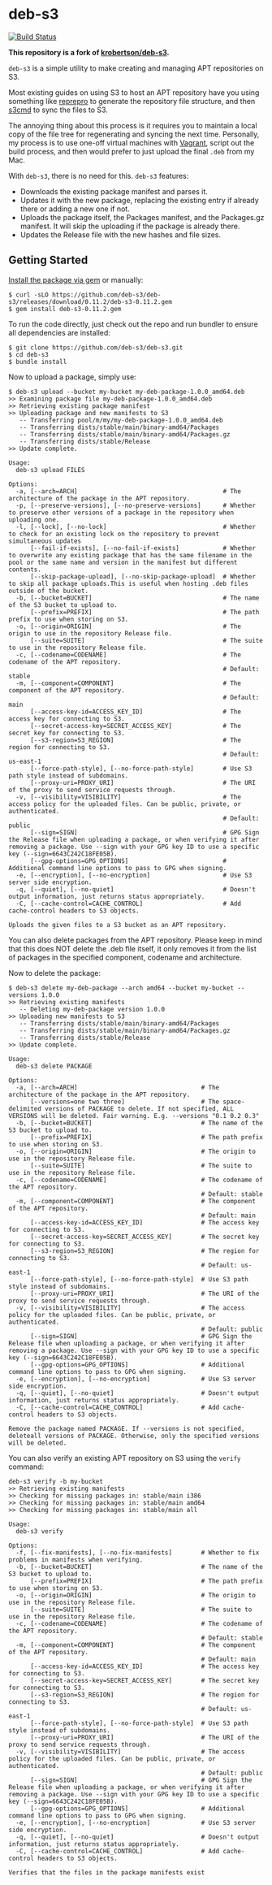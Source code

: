 # deb-s3

[![Build Status](https://travis-ci.org/deb-s3/deb-s3.svg?branch=master)](https://travis-ci.org/deb-s3/deb-s3)

**This repository is a fork of [krobertson/deb-s3](https://github.com/krobertson/deb-s3).**

`deb-s3` is a simple utility to make creating and managing APT repositories on
S3.

Most existing guides on using S3 to host an APT repository have you
using something like [reprepro](http://mirrorer.alioth.debian.org/) to generate
the repository file structure, and then [s3cmd](http://s3tools.org/s3cmd) to
sync the files to S3.

The annoying thing about this process is it requires you to maintain a local
copy of the file tree for regenerating and syncing the next time. Personally,
my process is to use one-off virtual machines with
[Vagrant](http://vagrantup.com), script out the build process, and then would
prefer to just upload the final `.deb` from my Mac.

With `deb-s3`, there is no need for this. `deb-s3` features:

* Downloads the existing package manifest and parses it.
* Updates it with the new package, replacing the existing entry if already
  there or adding a new one if not.
* Uploads the package itself, the Packages manifest, and the Packages.gz
  manifest. It will skip the uploading if the package is already there.
* Updates the Release file with the new hashes and file sizes.

## Getting Started

[Install the package via gem](https://github.com/deb-s3/deb-s3/packages/304683) or manually:

```console
$ curl -sLO https://github.com/deb-s3/deb-s3/releases/download/0.11.2/deb-s3-0.11.2.gem
$ gem install deb-s3-0.11.2.gem
```

To run the code directly, just check out the repo and run bundler to ensure
all dependencies are installed:

```console
$ git clone https://github.com/deb-s3/deb-s3.git
$ cd deb-s3
$ bundle install
```

Now to upload a package, simply use:

```console
$ deb-s3 upload --bucket my-bucket my-deb-package-1.0.0_amd64.deb
>> Examining package file my-deb-package-1.0.0_amd64.deb
>> Retrieving existing package manifest
>> Uploading package and new manifests to S3
   -- Transferring pool/m/my/my-deb-package-1.0.0_amd64.deb
   -- Transferring dists/stable/main/binary-amd64/Packages
   -- Transferring dists/stable/main/binary-amd64/Packages.gz
   -- Transferring dists/stable/Release
>> Update complete.
```

```
Usage:
  deb-s3 upload FILES

Options:
  -a, [--arch=ARCH]                                        # The architecture of the package in the APT repository.
  -p, [--preserve-versions], [--no-preserve-versions]      # Whether to preserve other versions of a package in the repository when uploading one.
  -l, [--lock], [--no-lock]                                # Whether to check for an existing lock on the repository to prevent simultaneous updates
      [--fail-if-exists], [--no-fail-if-exists]            # Whether to overwrite any existing package that has the same filename in the pool or the same name and version in the manifest but different contents.
      [--skip-package-upload], [--no-skip-package-upload]  # Whether to skip all package uploads.This is useful when hosting .deb files outside of the bucket.
  -b, [--bucket=BUCKET]                                    # The name of the S3 bucket to upload to.
      [--prefix=PREFIX]                                    # The path prefix to use when storing on S3.
  -o, [--origin=ORIGIN]                                    # The origin to use in the repository Release file.
      [--suite=SUITE]                                      # The suite to use in the repository Release file.
  -c, [--codename=CODENAME]                                # The codename of the APT repository.
                                                           # Default: stable
  -m, [--component=COMPONENT]                              # The component of the APT repository.
                                                           # Default: main
      [--access-key-id=ACCESS_KEY_ID]                      # The access key for connecting to S3.
      [--secret-access-key=SECRET_ACCESS_KEY]              # The secret key for connecting to S3.
      [--s3-region=S3_REGION]                              # The region for connecting to S3.
                                                           # Default: us-east-1
      [--force-path-style], [--no-force-path-style]        # Use S3 path style instead of subdomains.
      [--proxy-uri=PROXY_URI]                              # The URI of the proxy to send service requests through.
  -v, [--visibility=VISIBILITY]                            # The access policy for the uploaded files. Can be public, private, or authenticated.
                                                           # Default: public
      [--sign=SIGN]                                        # GPG Sign the Release file when uploading a package, or when verifying it after removing a package. Use --sign with your GPG key ID to use a specific key (--sign=6643C242C18FE05B).
      [--gpg-options=GPG_OPTIONS]                          # Additional command line options to pass to GPG when signing.
  -e, [--encryption], [--no-encryption]                    # Use S3 server side encryption.
  -q, [--quiet], [--no-quiet]                              # Doesn't output information, just returns status appropriately.
  -C, [--cache-control=CACHE_CONTROL]                      # Add cache-control headers to S3 objects.

Uploads the given files to a S3 bucket as an APT repository.
```

You can also delete packages from the APT repository. Please keep in mind that
this does NOT delete the .deb file itself, it only removes it from the list of
packages in the specified component, codename and architecture.

Now to delete the package:
```console
$ deb-s3 delete my-deb-package --arch amd64 --bucket my-bucket --versions 1.0.0
>> Retrieving existing manifests
   -- Deleting my-deb-package version 1.0.0
>> Uploading new manifests to S3
   -- Transferring dists/stable/main/binary-amd64/Packages
   -- Transferring dists/stable/main/binary-amd64/Packages.gz
   -- Transferring dists/stable/Release
>> Update complete.
```

```
Usage:
  deb-s3 delete PACKAGE

Options:
  -a, [--arch=ARCH]                                  # The architecture of the package in the APT repository.
      [--versions=one two three]                     # The space-delimited versions of PACKAGE to delete. If not specified, ALL VERSIONS will be deleted. Fair warning. E.g. --versions "0.1 0.2 0.3"
  -b, [--bucket=BUCKET]                              # The name of the S3 bucket to upload to.
      [--prefix=PREFIX]                              # The path prefix to use when storing on S3.
  -o, [--origin=ORIGIN]                              # The origin to use in the repository Release file.
      [--suite=SUITE]                                # The suite to use in the repository Release file.
  -c, [--codename=CODENAME]                          # The codename of the APT repository.
                                                     # Default: stable
  -m, [--component=COMPONENT]                        # The component of the APT repository.
                                                     # Default: main
      [--access-key-id=ACCESS_KEY_ID]                # The access key for connecting to S3.
      [--secret-access-key=SECRET_ACCESS_KEY]        # The secret key for connecting to S3.
      [--s3-region=S3_REGION]                        # The region for connecting to S3.
                                                     # Default: us-east-1
      [--force-path-style], [--no-force-path-style]  # Use S3 path style instead of subdomains.
      [--proxy-uri=PROXY_URI]                        # The URI of the proxy to send service requests through.
  -v, [--visibility=VISIBILITY]                      # The access policy for the uploaded files. Can be public, private, or authenticated.
                                                     # Default: public
      [--sign=SIGN]                                  # GPG Sign the Release file when uploading a package, or when verifying it after removing a package. Use --sign with your GPG key ID to use a specific key (--sign=6643C242C18FE05B).
      [--gpg-options=GPG_OPTIONS]                    # Additional command line options to pass to GPG when signing.
  -e, [--encryption], [--no-encryption]              # Use S3 server side encryption.
  -q, [--quiet], [--no-quiet]                        # Doesn't output information, just returns status appropriately.
  -C, [--cache-control=CACHE_CONTROL]                # Add cache-control headers to S3 objects.

Remove the package named PACKAGE. If --versions is not specified, deleteall versions of PACKAGE. Otherwise, only the specified versions will be deleted.
```

You can also verify an existing APT repository on S3 using the `verify` command:

```console
deb-s3 verify -b my-bucket
>> Retrieving existing manifests
>> Checking for missing packages in: stable/main i386
>> Checking for missing packages in: stable/main amd64
>> Checking for missing packages in: stable/main all
```

```
Usage:
  deb-s3 verify

Options:
  -f, [--fix-manifests], [--no-fix-manifests]        # Whether to fix problems in manifests when verifying.
  -b, [--bucket=BUCKET]                              # The name of the S3 bucket to upload to.
      [--prefix=PREFIX]                              # The path prefix to use when storing on S3.
  -o, [--origin=ORIGIN]                              # The origin to use in the repository Release file.
      [--suite=SUITE]                                # The suite to use in the repository Release file.
  -c, [--codename=CODENAME]                          # The codename of the APT repository.
                                                     # Default: stable
  -m, [--component=COMPONENT]                        # The component of the APT repository.
                                                     # Default: main
      [--access-key-id=ACCESS_KEY_ID]                # The access key for connecting to S3.
      [--secret-access-key=SECRET_ACCESS_KEY]        # The secret key for connecting to S3.
      [--s3-region=S3_REGION]                        # The region for connecting to S3.
                                                     # Default: us-east-1
      [--force-path-style], [--no-force-path-style]  # Use S3 path style instead of subdomains.
      [--proxy-uri=PROXY_URI]                        # The URI of the proxy to send service requests through.
  -v, [--visibility=VISIBILITY]                      # The access policy for the uploaded files. Can be public, private, or authenticated.
                                                     # Default: public
      [--sign=SIGN]                                  # GPG Sign the Release file when uploading a package, or when verifying it after removing a package. Use --sign with your GPG key ID to use a specific key (--sign=6643C242C18FE05B).
      [--gpg-options=GPG_OPTIONS]                    # Additional command line options to pass to GPG when signing.
  -e, [--encryption], [--no-encryption]              # Use S3 server side encryption.
  -q, [--quiet], [--no-quiet]                        # Doesn't output information, just returns status appropriately.
  -C, [--cache-control=CACHE_CONTROL]                # Add cache-control headers to S3 objects.

Verifies that the files in the package manifests exist
```
